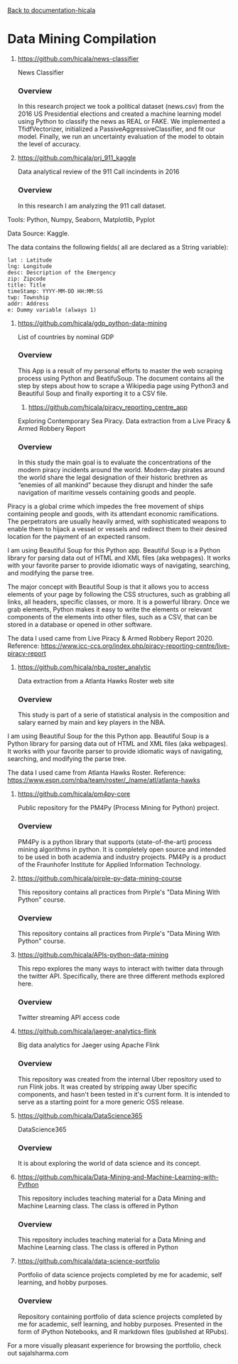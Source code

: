 [Back to documentation-hicala]( https://github.com/hicala/documentation-hicala)

# Data Mining Compilation

1. https://github.com/hicala/news-classifier

   News Classifier

   ### Overview

   In this research project we took a political dataset (news.csv) from the 2016 US Presidential elections and created a machine learning model using Python to classify the news as REAL or FAKE. We implemented a TfidfVectorizer, initialized a PassiveAggressiveClassifier, and fit our model. Finally, we run an uncertainty evaluation of the model to obtain the level of accuracy.

1. https://github.com/hicala/prj_911_kaggle

   Data analytical review of the 911 Call incindents in 2016

   ### Overview

   In this research I am analyzing the 911 call dataset.

Tools: Python, Numpy, Seaborn, Matplotlib, Pyplot

Data Source: Kaggle.

The data contains the following fields( all are declared as a String variable):

    lat : Latitude
    lng: Longitude
    desc: Description of the Emergency
    zip: Zipcode
    title: Title
    timeStamp: YYYY-MM-DD HH:MM:SS
    twp: Township
    addr: Address
    e: Dummy variable (always 1)


1. https://github.com/hicala/gdp_python-data-mining

   List of countries by nominal GDP 

   ### Overview

   This App is a result of my personal efforts to master the web scraping process using Python and BeatifuSoup. The document contains all the step by steps about how to scrape a Wikipedia page using Python3 and Beautiful Soup and finally exporting it to a CSV file.

   1. https://github.com/hicala/piracy_reporting_centre_app

   Exploring Contemporary Sea Piracy. Data extraction from a Live Piracy & Armed Robbery Report 

   ### Overview

   In this study the main goal is to evaluate the concentrations of the modern piracy incidents around the world. Modern-day pirates around the world share the legal designation of their historic brethren as “enemies of all mankind” because they disrupt and hinder the safe navigation of maritime vessels containing goods and people.

Piracy is a global crime which impedes the free movement of ships containing people and goods, with its attendant economic ramifications. The perpetrators are usually heavily armed, with sophisticated weapons to enable them to hijack a vessel or vessels and redirect them to their desired location for the payment of an expected ransom.

I am using Beautiful Soup for this Python app. Beautiful Soup is a Python library for parsing data out of HTML and XML files (aka webpages). It works with your favorite parser to provide idiomatic ways of navigating, searching, and modifying the parse tree.

The major concept with Beautiful Soup is that it allows you to access elements of your page by following the CSS structures, such as grabbing all links, all headers, specific classes, or more. It is a powerful library. Once we grab elements, Python makes it easy to write the elements or relevant components of the elements into other files, such as a CSV, that can be stored in a database or opened in other software.

The data I used came from Live Piracy & Armed Robbery Report 2020. Reference: https://www.icc-ccs.org/index.php/piracy-reporting-centre/live-piracy-report

1. https://github.com/hicala/nba_roster_analytic

   Data extraction from a Atlanta Hawks Roster web site 

   ### Overview

   This study is part of a serie of statistical analysis in the composition and salary earned by main and key players in the NBA.

I am using Beautiful Soup for the this Python app. Beautiful Soup is a Python library for parsing data out of HTML and XML files (aka webpages). It works with your favorite parser to provide idiomatic ways of navigating, searching, and modifying the parse tree.

The data I used came from Atlanta Hawks Roster. Reference: https://www.espn.com/nba/team/roster/_/name/atl/atlanta-hawks

1. https://github.com/hicala/pm4py-core

   Public repository for the PM4Py (Process Mining for Python) project. 

   ### Overview

   PM4Py is a python library that supports (state-of-the-art) process mining algorithms in python. It is completely open source and intended to be used in both academia and industry projects. PM4Py is a product of the Fraunhofer Institute for Applied Information Technology.

1. https://github.com/hicala/pirple-py-data-mining-course

   This repository contains all practices from Pirple's "Data Mining With Python" course. 

   ### Overview

   This repository contains all practices from Pirple's "Data Mining With Python" course.

1. https://github.com/hicala/APIs-python-data-mining

   This repo explores the many ways to interact with twitter data through the twitter API. Specifically, there are three different methods explored here. 

   ### Overview

   Twitter streaming API access code

1. https://github.com/hicala/jaeger-analytics-flink

   Big data analytics for Jaeger using Apache Flink 

   ### Overview

   This repository was created from the internal Uber repository used to run Flink jobs. It was created by stripping away Uber specific components, and hasn't been tested in it's current form. It is intended to serve as a starting point for a more generic OSS release.

1. https://github.com/hicala/DataScience365

   DataScience365 

   ### Overview

   It is about exploring the world of data science and its concept.

1. https://github.com/hicala/Data-Mining-and-Machine-Learning-with-Python

   This repository includes teaching material for a Data Mining and Machine Learning class. The class is offered in Python 

   ### Overview

   This repository includes teaching material for a Data Mining and Machine Learning class. The class is offered in Python

1. https://github.com/hicala/data-science-portfolio

   Portfolio of data science projects completed by me for academic, self learning, and hobby purposes. 

   ### Overview

   Repository containing portfolio of data science projects completed by me for academic, self learning, and hobby purposes. Presented in the form of iPython Notebooks, and R markdown files (published at RPubs).

For a more visually pleasant experience for browsing the portfolio, check out sajalsharma.com